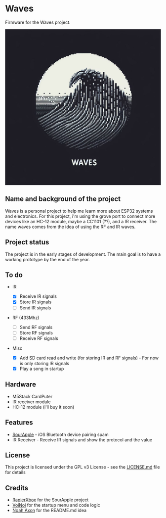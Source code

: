 # Waves

Firmware for the Waves project.

<img src="https://github.com/viniHNS/Waves/blob/main/waves.jpeg" widght="400">

## Name and background of the project

Waves is a personal project to help me learn more about ESP32 systems and electronics. For this project, i'm using the grove port to connect more devices like an HC-12 module, maybe a CC1101 (??), and a IR receiver.
The name waves comes from the idea of using the RF and IR waves.

## Project status

The project is in the early stages of development. The main goal is to have a working prototype by the end of the year.

## To do

- IR
  - [x] Receive IR signals
  - [x] Store IR signals
  - [ ] Send IR signals

- RF (433Mhz)
  - [ ] Send RF signals
  - [ ] Store RF signals
  - [ ] Receive RF signals

- Misc

  - [x] Add SD card read and write (for storing IR and RF signals) - For now is only storing IR signals
  - [x] Play a song in startup

## Hardware
  - M5Stack CardPuter
  - IR receiver module
  - HC-12 module (i'll buy it soon)

## Features

- [SourApple](https://github.com/RapierXbox/ESP32-Sour-Apple/) - iOS Bluetooth device pairing spam
- IR Receiver - Receive IR signals and show the protocol and the value

## License
This project is licensed under the GPL v3 License - see the [LICENSE.md](LICENSE.md) file for details

## Credits

- [RapierXbox](https://github.com/RapierXbox) for the SourApple project
- [VoiNoi](https://github.com/VoidNoi) for the startup menu and code logic
- [Noah Axon](https://github.com/n0xa) for the README.md idea







